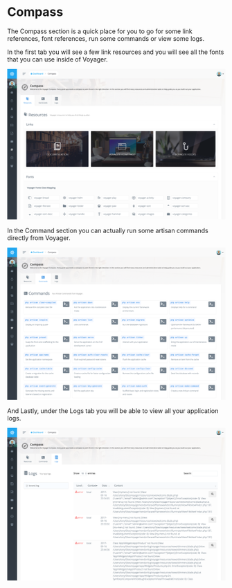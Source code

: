 # Compass

The Compass section is a quick place for you to go for some link references, font references, run some commands or view some logs.

In the first tab you will see a few link resources and you will see all the fonts that you can use inside of Voyager.

![](../.gitbook/assets/76315c2-screen_shot_2017-09-17_at_8.00.22_pm.png)

In the Command section you can actually run some artisan commands directly from Voyager.

![](../.gitbook/assets/3c36aef-screen_shot_2017-09-17_at_8.00.40_pm.png)

And Lastly, under the Logs tab you will be able to view all your application logs.

![](../.gitbook/assets/db4b927-screen_shot_2017-09-17_at_8.00.50_pm.png)

